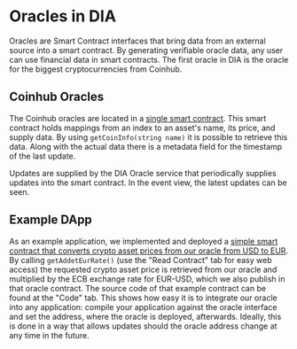 # Oracles in DIA

Oracles are Smart Contract interfaces that bring data from an external source into a smart contract.
By generating verifiable oracle data, any user can use financial data in smart contracts.
The first oracle in DIA is the oracle for the biggest cryptocurrencies from Coinhub.

## Coinhub Oracles
The Coinhub oracles are located in a [single smart contract](https://etherscan.io/address/0xD47FDf51D61c100C447E2D4747c7126F19fa23Ef).
This smart contract holds mappings from an index to an asset's name, its price, and supply data.
By using `getCoinInfo(string name)` it is possible to retrieve this data.
Along with the actual data there is a metadata field for the timestamp of the last update.

Updates are supplied by the DIA Oracle service that periodically supplies updates into the smart contract.
In the event view, the latest updates can be seen.

## Example DApp
As an example application, we implemented and deployed a [simple smart contract that converts crypto asset prices from our oracle from USD to EUR](https://etherscan.io/address/0xccb30bf12177705d41ac208802a6066482a76eaa).
By calling `getAddetEurRate()` (use the "Read Contract" tab for easy web access) the requested crypto asset price is retrieved from our oracle and multiplied by the ECB exchange rate for EUR-USD, which we also publish in that oracle contract.
The source code of that example contract can be found at the "Code" tab.
This shows how easy it is to integrate our oracle into any application: compile your application against the oracle interface and set the address, where the oracle is deployed, afterwards.
Ideally, this is done in a way that allows updates should the oracle address change at any time in the future.
